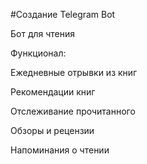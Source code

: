 #Создание Telegram Bot 

Бот для чтения

Функционал:

Ежедневные отрывки из книг

Рекомендации книг

Отслеживание прочитанного

Обзоры и рецензии

Напоминания о чтении
